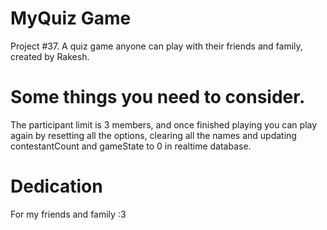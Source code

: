 # MyQuiz Game
Project #37. 
A quiz game anyone can play with their friends and family, created by Rakesh.

# Some things you need to consider.
The participant limit is 3 members, and once finished playing you can play again by resetting all the options, clearing all the names and updating contestantCount and gameState to 0 in realtime database.

# Dedication
For my friends and family :3
